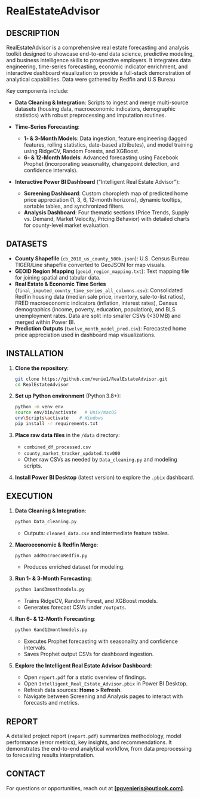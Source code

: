# RealEstateAdvisor

## DESCRIPTION

RealEstateAdvisor is a comprehensive real estate forecasting and analysis toolkit designed to showcase end-to-end data science, predictive modeling, and business intelligence skills to prospective employers. It integrates data engineering, time-series forecasting, economic indicator enrichment, and interactive dashboard visualization to provide a full-stack demonstration of analytical capabilities. Data were gathered by Redfin and U.S Bureau

Key components include:

* **Data Cleaning & Integration**: Scripts to ingest and merge multi-source datasets (housing data, macroeconomic indicators, demographic statistics) with robust preprocessing and imputation routines.
* **Time-Series Forecasting**:

  * **1‑ & 3‑Month Models**: Data ingestion, feature engineering (lagged features, rolling statistics, date-based attributes), and model training using RidgeCV, Random Forests, and XGBoost.
  * **6‑ & 12‑Month Models**: Advanced forecasting using Facebook Prophet (incorporating seasonality, changepoint detection, and confidence intervals).
* **Interactive Power BI Dashboard** (“Intelligent Real Estate Advisor”):

  * **Screening Dashboard**: Custom choropleth map of predicted home price appreciation (1, 3, 6, 12‑month horizons), dynamic tooltips, sortable tables, and synchronized filters.
  * **Analysis Dashboard**: Four thematic sections (Price Trends, Supply vs. Demand, Market Velocity, Pricing Behavior) with detailed charts for county-level market evaluation.

## DATASETS

* **County Shapefile** (`cb_2018_us_county_500k.json`): U.S. Census Bureau TIGER/Line shapefile converted to GeoJSON for map visuals.
* **GEOID Region Mapping** (`geoid_region_mapping.txt`): Text mapping file for joining spatial and tabular data.
* **Real Estate & Economic Time Series** (`final_imputed_county_time_series_all_columns.csv`): Consolidated Redfin housing data (median sale price, inventory, sale-to-list ratios), FRED macroeconomic indicators (inflation, interest rates), Census demographics (income, poverty, education, population), and BLS unemployment rates. Data are split into smaller CSVs (<30 MB) and merged within Power BI.
* **Prediction Outputs** (`twelve_month_model_pred.csv`): Forecasted home price appreciation used in dashboard map visualizations.

## INSTALLATION

1. **Clone the repository**:

   ```bash
   git clone https://github.com/venie1/RealEstateAdvisor.git
   cd RealEstateAdvisor
   ```
2. **Set up Python environment** (Python 3.8+):

   ```bash
   python -m venv env
   source env/bin/activate   # Unix/macOS
   env\Scripts\activate    # Windows
   pip install -r requirements.txt
   ```
3. **Place raw data files** in the `/data` directory:

   * `combined_df_processed.csv`
   * `county_market_tracker_updated.tsv000`
   * Other raw CSVs as needed by `Data_cleaning.py` and modeling scripts.
4. **Install Power BI Desktop** (latest version) to explore the `.pbix` dashboard.

## EXECUTION

1. **Data Cleaning & Integration**:

   ```bash
   python Data_cleaning.py
   ```

   * Outputs: `cleaned_data.csv` and intermediate feature tables.

2. **Macroeconomic & Redfin Merge**:

   ```bash
   python addMacroecoRedfin.py
   ```

   * Produces enriched dataset for modeling.

3. **Run 1‑ & 3‑Month Forecasting**:

   ```bash
   python 1and3monthmodels.py
   ```

   * Trains RidgeCV, Random Forest, and XGBoost models.
   * Generates forecast CSVs under `/outputs`.

4. **Run 6‑ & 12‑Month Forecasting**:

   ```bash
   python 6and12monthmodels.py
   ```

   * Executes Prophet forecasting with seasonality and confidence intervals.
   * Saves Prophet output CSVs for dashboard ingestion.

5. **Explore the Intelligent Real Estate Advisor Dashboard**:

   * Open `report.pdf` for a static overview of findings.
   * Open `Intelligent_Real_Estate_Advisor.pbix` in Power BI Desktop.
   * Refresh data sources: **Home > Refresh**.
   * Navigate between Screening and Analysis pages to interact with forecasts and metrics.

## REPORT

A detailed project report (`report.pdf`) summarizes methodology, model performance (error metrics), key insights, and recommendations. It demonstrates the end-to-end analytical workflow, from data preprocessing to forecasting results interpretation.

## CONTACT

For questions or opportunities, reach out at **[pgvenieris@outlook.com]**.


